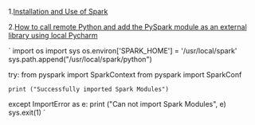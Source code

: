 1.[Installation and Use of Spark](http://dblab.xmu.edu.cn/blog/1689-2/)

2.[How to call remote Python and add the PySpark module as an external library using local Pycharm](https://blog.csdn.net/u011596455/article/details/78979378)

`
import os
import sys
os.environ['SPARK_HOME'] = '/usr/local/spark'
sys.path.append("/usr/local/spark/python")

try:
    from pyspark import SparkContext
    from pyspark import SparkConf

    print ("Successfully imported Spark Modules")

except ImportError as e:
    print ("Can not import Spark Modules", e)
    sys.exit(1)
`
